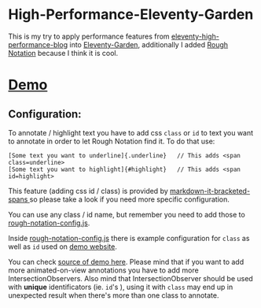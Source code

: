 # High-Performance-Eleventy-Garden
This is my try to apply performance features from [eleventy-high-performance-blog](https://github.com/google/eleventy-high-performance-blog) into [Eleventy-Garden](https://github.com/binyamin/eleventy-garden), additionally I added [Rough Notation](https://github.com/rough-stuff/rough-notation) because I think it is cool.


# [Demo](https://leo-11ty-performance-garden.netlify.app/notes/)

## Configuration:

To annotate / highlight text you have to add css `class` or `id` to text you want to annotate in order to let Rough Notation find it.
To do that use:
```
[Some text you want to underline]{.underline}   // This adds <span class=underline>
[Some text you want to highlight]{#highlight}   // This adds <span id=highlight>
```

This feature (adding css id / class) is provided by [markdown-it-bracketed-spans
](https://www.npmjs.com/package/markdown-it-bracketed-spans) so please take a look if you need more specific configuration. 

You can use any class / id name, but remember you need to add those to [rough-notation-config.js](rough-notation-config.js).

Inside [rough-notation-config.js](rough-notation-config.js) there is example configuration for `class` as well as `id` used on [demo website](https://leo-11ty-performance-garden.netlify.app/notes/). 

You can check [source of demo here](notes/index.md). Please mind that if you want to add more animated-on-view annotations you have to add more IntersectionObservers. Also mind that IntersectionObserver should be used with **unique** identificators (ie. `id`'s ), using it with `class` may end up in unexpected result when there's more than one class to annotate.
